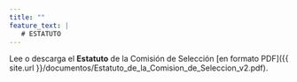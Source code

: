 ```yaml
---
title: ""
feature_text: |
   # ESTATUTO
---
```


Lee o descarga el **Estatuto** de la Comisión de Selección [en formato PDF]({{ site.url }}/documentos/Estatuto_de_la_Comision_de_Seleccion_v2.pdf).

<p></p>
<p></p>
<p></p>
<p></p>
<p></p>
<p></p>
